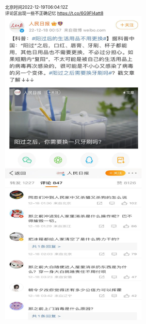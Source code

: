 北京时间2022-12-19T06:04:12Z<br>评论区出现一些不正确记忆 https://t.co/6G9FI4att8<br><img src='/temp/image/2022/n-Month-12/1604598430592008194_0.jpg' width='450' height='500'><img src='/temp/image/2022/n-Month-12/1604598430592008194_1.jpg' width='450' height='500'><br><br>